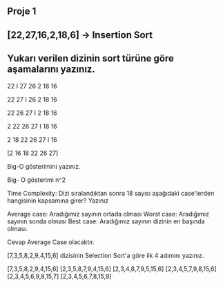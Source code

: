  ## Proje 1
  
## [22,27,16,2,18,6] -> Insertion Sort
## Yukarı verilen dizinin sort türüne göre aşamalarını yazınız.

22 I 27 26 2 18 16

22 27 I 26 2 18 16

22 26 27 I 2 18 16

2 22 26 27 I 18 16

2 18 22 26 27 I 16

[2 16 18 22 26 27]

Big-O gösterimini yazınız.

Big- O gösterimi n^2

Time Complexity: Dizi sıralandıktan sonra 18 sayısı aşağıdaki case'lerden hangisinin kapsamına girer? Yazınız

Average case: Aradığımız sayının ortada olması
Worst case: Aradığımız sayının sonda olması
Best case: Aradığımız sayının dizinin en başında olması.

Cevap Average Case olacaktır.

[7,3,5,8,2,9,4,15,6] dizisinin Selection Sort'a göre ilk 4 adımını yazınız.

[7,3,5,8,2,9,4,15,6]
[2,3,5,8,7,9,4,15,6]
[2,3,4,8,7,9,5,15,6]
[2,3,4,5,7,9,8,15,6]
[2,3,4,5,6,9,8,15,7]
[2,3,4,5,6,7,8,15,9]
